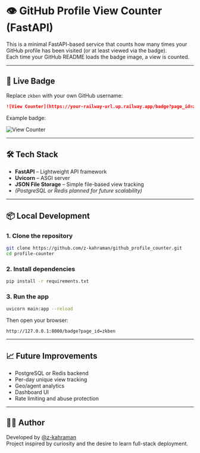 # 👁️ GitHub Profile View Counter (FastAPI)

This is a minimal FastAPI-based service that counts how many times your GitHub profile has been visited (or at least viewed via the badge).  
Each time your GitHub README loads the badge image, a view is counted.

---

## 🚀 Live Badge

Replace `zkben` with your own GitHub username:

```md
![View Counter](https://your-railway-url.up.railway.app/badge?page_id=zkben)
```

Example badge:

![View Counter](https://your-railway-url.up.railway.app/badge?page_id=zkben)

---

## 🛠️ Tech Stack

- **FastAPI** – Lightweight API framework  
- **Uvicorn** – ASGI server  
- **JSON File Storage** – Simple file-based view tracking  
- *(PostgreSQL or Redis planned for future scalability)*

---

## 📦 Local Development

### 1. Clone the repository

```bash
git clone https://github.com/z-kahraman/github_profile_counter.git
cd profile-counter
```

### 2. Install dependencies

```bash
pip install -r requirements.txt
```

### 3. Run the app

```bash
uvicorn main:app --reload
```

Then open your browser:

```
http://127.0.0.1:8000/badge?page_id=zkben
```

---

## 📈 Future Improvements

- PostgreSQL or Redis backend
- Per-day unique view tracking
- Geo/agent analytics
- Dashboard UI
- Rate limiting and abuse protection

---

## 🧑‍💻 Author

Developed by [@z-kahraman](https://github.com/z-kahraman)  
Project inspired by curiosity and the desire to learn full-stack deployment.

